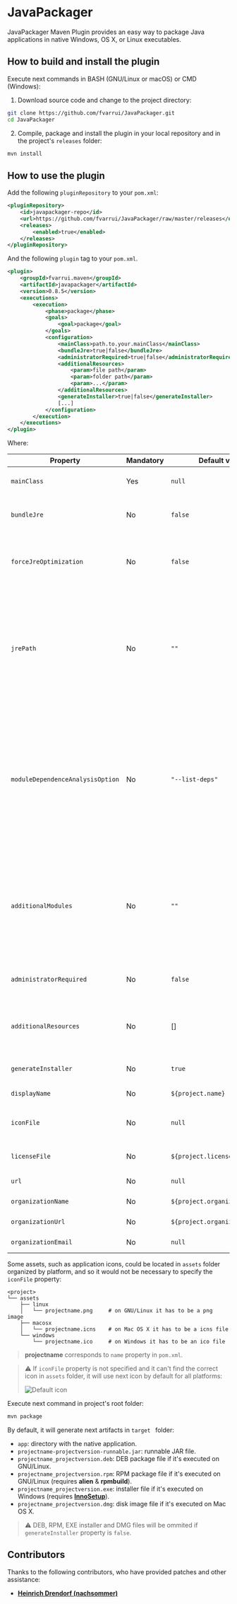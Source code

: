 # JavaPackager
JavaPackager Maven Plugin provides an easy way to package Java applications in native Windows, OS X, or Linux executables.

## How to build and install the plugin

Execute next commands in BASH (GNU/Linux or macOS) or CMD (Windows):

1. Download source code and change to the project directory:

```bash
git clone https://github.com/fvarrui/JavaPackager.git
cd JavaPackager
```

2. Compile, package and install the plugin in your local repository and in the project's `releases` folder:

```bash
mvn install
```

## How to use the plugin

Add the following `pluginRepository` to your `pom.xml`:

```xml
<pluginRepository>
    <id>javapackager-repo</id>
    <url>https://github.com/fvarrui/JavaPackager/raw/master/releases</url>
    <releases>
        <enabled>true</enabled>
    </releases>
</pluginRepository>
```

And the following `plugin` tag to your `pom.xml`.

```xml
<plugin>
    <groupId>fvarrui.maven</groupId>
    <artifactId>javapackager</artifactId>
    <version>0.8.5</version>
    <executions>
        <execution>
            <phase>package</phase>
            <goals>
                <goal>package</goal>
            </goals>
            <configuration>
                <mainClass>path.to.your.mainClass</mainClass>
                <bundleJre>true|false</bundleJre>
                <administratorRequired>true|false</administratorRequired>
                <additionalResources>
                    <param>file path</param>
                    <param>folder path</param>
                    <param>...</param>
                </additionalResources>
                <generateInstaller>true|false</generateInstaller>        
                [...]
            </configuration>
        </execution>
    </executions>
</plugin>
```

Where:

| Property                          | Mandatory | Default value                  | Description                                                                                                                                                      |
| --------------------------------- | --------- | ------------------------------ | ---------------------------------------------------------------------------------------------------------------------------------------------------------------- |
| `mainClass`                       | Yes       | `null`                         | Full path to your app main class.                                                                                                                                |
| `bundleJre`                       | No        | `false`                        | Embed a customized JRE with the app.                                                                                                                             |
| `forceJreOptimization`            | No        | `false`                        | Although JDK version < 13, it will try to reduce the bundled JRE.                                                                                                |
| `jrePath`                         | No        | `""`                           | Path to JRE folder. If specified, it will bundle this JRE with the app, and won't generate a customized JRE. For Java 8 version or least.                        |
| `moduleDependenceAnalysisOption`  | No        | `"--list-deps"`                | When generating a customized JRE, this option allows to specify a different Module dependence analysis option other than the default (--list-deps) for jdeps     |
| `additionalModules`               | No        | `""`                           | When generating a customized JRE, allows adding aditional modules other than the ones identified by jdeps before calling jlink.                                  |
| `administratorRequired`           | No        | `false`                        | If true, app will run with administrator privileges.                                                                                                             |
| `additionalResources`             | No        | []                             | Additional files and folders to include in the bundled app.                                                                                                      |
| `generateInstaller`               | No        | `true`                         | Generate an installer for the app.                                                                                                                               |
| `displayName`                     | No        | `${project.name}`              | App name to show.                                                                                                                                                |
| `iconFile`                        | No        | `null`                         | Path to the app icon file (PNG, ICO or ICNS).                                                                                                                    |
| `licenseFile`                     | No        | `${project.licenses[0].url}`   | Path to project license file.                                                                                                                                    |
| `url`                             | No        | `null`                         | App website URL.                                                                                                                                                 |
| `organizationName`                | No        | `${project.organization.name}` | Organization name.                                                                                                                                               |
| `organizationUrl`                 | No        | `${project.organization.url}`  | Organization website URL.                                                                                                                                        |
| `organizationEmail`               | No        | `null`                         | Organization email.                                                                                                                                              |

Some assets, such as application icons, could be located in `assets` folder organized by platform, and so it would not be necessary to specify the `iconFile` property:

```
<project>
└── assets
	├── linux
	│   └── projectname.png		# on GNU/Linux it has to be a png image
	├── macosx
	│   └── projectname.icns	# on Mac OS X it has to be a icns file
	└── windows
	    └── projectname.ico		# on Windows it has to be an ico file
```

> **projectname** corresponds to `name` property in `pom.xml`.

> :warning: If `iconFile` property is not specified and it can't find the correct icon in `assets` folder, it will use next icon by default for all platforms:
>
> ![Default icon](https://raw.githubusercontent.com/fvarrui/JavaPackager/master/src/main/resources/linux/default-icon.png)

Execute next command in project's root folder:

```bash
mvn package
```

By default, it will generate next artifacts in `target ` folder:

- `app`: directory with the native application.
- `projectname-projectversion-runnable.jar`: runnable JAR file.
- `projectname_projectversion.deb`: DEB package file if it's executed on GNU/Linux. 
- `projectname_projectversion.rpm`: RPM package file if it's executed on GNU/Linux (requires **alien** & **rpmbuild**).
- `projectname_projectversion.exe`: installer file if it's executed on Windows (requires [**InnoSetup**](http://www.jrsoftware.org/isinfo.php)).
- `projectname_projectversion.dmg`: disk image file if it's executed on Mac OS X.

>  :warning: DEB, RPM, EXE installer and DMG files will be ommited if `generateInstaller` property is `false`.

## Contributors

Thanks to the following contributors, who have provided patches and other assistance:

* **[Heinrich Drendorf (nachsommer)](https://github.com/nachsommer)**
